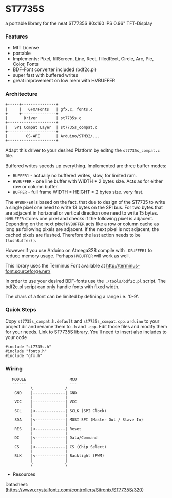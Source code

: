 ST7735S
=======

a portable library for the neat ST7735S 80x160 IPS 0.96" TFT-Display

### Features

 * MIT License
 * portable
 * Implements: Pixel, fillScreen, Line, Rect, filledRect, Circle, Arc, Pie, Color, Fonts
 * BDF-Font converter included (bdf2c.pl) 
 * super fast with buffered writes
 * great improvement on low mem with HVBUFFER


### Architecture

```
+-----+---------------+
|     |   GFX/Fonts   | gfx.c, fonts.c
+     +---------------+
|       Driver        | st7735s.c
+---------------------+
|   SPI Compat Layer  | st7735s_compat.c
+---------------------+
|        OS-API       | Arduino/STM32/...
+---------------------+
```

Adapt this driver to your desired Platform by editng the `st7735s_compat.c` file.

Buffered writes speeds up everything. Implemented are three buffer modes:

 * `BUFFER1`  - actually no buffered writes, slow, for limited ram.
 * `HVBUFFER` - one line buffer with WIDTH * 2 bytes size. Acts as for either
    row or column buffer. 
 * `BUFFER`   - full frame WIDTH * HEIGHT * 2 bytes size. very fast.

The `HVBUFFER` is based on the fact, that due to design of the ST7735 to write
a single pixel one need to write 13 bytes on the SPI bus. For two bytes that are
adjacent in horizonal or vertical direction one need to write 15 bytes.
`HVBUFFER` stores one pixel and checks if the following pixel is adjacent.
Depending on the next pixel `HVBUFFER` acts like a row or column cache as long
as following pixels are adjacent. If the next pixel is not adjacent, the
cached pixels are flushed. Therefore the last action needs to be `flushBuffer()`.

However if you use Arduino on  Atmega328 compile with `-DBUFFER1` to 
reduce memory usage. Perhaps `HVBUFFER` will work as well.

This library uses the Terminus Font available at
http://terminus-font.sourceforge.net/

In order to use your desired BDF-fonts use the `./tools/bdf2c.pl` script.
The bdf2c.pl script can only handle fonts with fixed width.

The chars of a font can be limited by defining a range i.e. '0-9'.

### Quick Steps

Copy `st7735s_compat.h.default`  and `st7735s_compat.cpp.arduino` to your project dir and rename them to `.h` and `.cpp`. Edit those files and modify them for your needs. Link to ST7735S library.
You'll need to insert also includes to your code
```
#include "st7735s.h"
#include "fonts.h"
#include "gfx.h"
```


### Wiring

```
   MODULE                   MCU 
   ------                   ---
           \              /
    GND    |--------------| GND
           |              |
    VCC    |--------------| VCC
           |              |
    SCL    |<-------------| SCLK (SPI Clock)
           |              |
    SDA    |<-------------| MOSI SPI (Master Out / Slave In)
           |              | 
    RES    |<-------------| Reset
           |              |
    DC     |<-------------| Data/Command
           |              |
    CS     |<-------------| CS (Chip Select)
           |              |
    BLK    |<-------------| Backlight (PWM)
           |              |
           /              \
```

 * Resources

 Datasheet: (https://www.crystalfontz.com/controllers/Sitronix/ST7735S/320)

